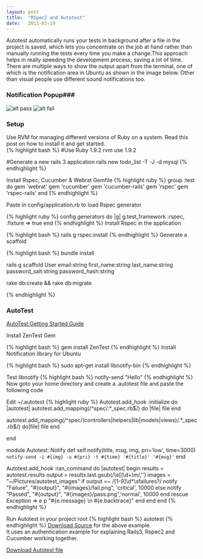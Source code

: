 ```yaml
---
layout: post
title:  "RSpec2 and Autotest"
date:   2011-03-19
---
```


Autotest automatically runs your tests in background after a file in the project is saved, which lets you concentrate on the job at hand rather than manually running the tests every time you make a change.This approach helps in really speeding the development process, saving a lot of time.  
There are multiple ways to show the output apart from the terminal, one of which is the notification area in Ubuntu as shown in the image below.
Other than visual people use different sound notifications too.

### Notification Popup###
![alt pass](https://lh3.googleusercontent.com/-uceLKWAHAlY/TYSqwztjUuI/AAAAAAAAAF8/eexHHQ3AVws/s200/pass.png)
![alt fail](https://lh5.googleusercontent.com/-KtMl057wFZQ/TYSq-By8xLI/AAAAAAAAAGA/dZAQdgl1fZg/s200/fail.png)

### Setup ###

Use RVM  for managing different versions of Ruby on a system. Read this post on how to install it and get started.  
{% highlight bash %} 
#Use Ruby 1.9.2
rvm use 1.9.2
 
#Generate a new rails 3 application
rails new todo_list -T -J -d mysql
{% endhighlight %}

Install Rspec, Cucumber & Webrat
Gemfile
{% highlight ruby %}
group :test do
  gem 'webrat'
  gem 'cucumber'
  gem 'cucumber-rails'
  gem 'rspec'
  gem 'rspec-rails'
end
{% endhighlight %}

Paste in config/application.rb to load Rspec generator


{% highlight ruby %}
config.generators do |g|
  g.test_framework :rspec, :fixture => true
end
{% endhighlight %}
Install Rspec in the application

{% highlight bash %}
rails g rspec:install
{% endhighlight %}
Generate a scaffold


{% highlight bash %}
bundle install
 
rails g scaffold User email:string first_name:string last_name:string password_salt:string password_hash:string
 
rake db:create && rake db:migrate

{% endhighlight %}

### AutoTest ###
[AutoTest Getting Started Guide ](http://ph7spot.com/musings/getting-started-with-autotest)

Install ZenTest Gem

{% highlight bash %}
gem install ZenTest
{% endhighlight %}
Install Notification library for Ubuntu

{% highlight bash %}
sudo apt-get install libnotify-bin
{% endhighlight %}

Test libnotify
{% highlight bash %}
notify-send "Hello"
{% endhighlight %}
Now goto your home directory and create a .autotest file and paste the following code

Edit ~/.autotest
{% highlight ruby %}
Autotest.add_hook :initialize do |autotest|
  autotest.add_mapping(/^spec\/.*_spec\.rb$/) do |file|
    file
  end
 
  autotest.add_mapping(/^spec\/(controllers|helpers|lib|models|views)\/.*_spec\.rb$/) do|file|
    file
  end
 
end

module Autotest::Notify
  def self.notify(title, msg, img, pri='low', time=3000)
    `notify-send -i #{img} -u #{pri} -t #{time} '#{title}' '#{msg}'`
  end
 
  Autotest.add_hook :ran_command do |autotest|
    begin
      results = autotest.results
      output = results.last.gsub(/\e\[(\d+)m/,'')
      images = "~/Pictures/autotest_images"
      if output  =~ /[1-9]\d*\sfailures?/
        notify "Failure", "#{output}", "#{images}/fail.png", 'critical', 10000
      else
        notify "Passed", "#{output}", "#{images}/pass.png",'normal', 10000
      end
    rescue Exception => e
      p "#{e.message} \n #{e.backtrace}"
    end
  end
end
{% endhighlight %}
  
Run Autotest in your project root
{% highlight bash %}
autotest
{% endhighlight %}
[Download Source](https://github.com/anupnivargi/todo_list) for the above example.  
It uses an authentication example for explaining Rails3, Rspec2 and Cucumber working together.

[Download Autotest file](https://github.com/anupnivargi/dotfiles)
